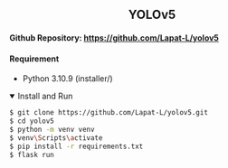 ## <div align="center">YOLOv5</div>

#### Github Repository: https://github.com/Lapat-L/yolov5 

#### Requirement
* Python 3.10.9 (installer/)

<details open>
<summary>Install and Run</summary>

```bash
$ git clone https://github.com/Lapat-L/yolov5.git
$ cd yolov5
$ python -m venv venv
$ venv\Scripts\activate
$ pip install -r requirements.txt
$ flask run
```

</details>